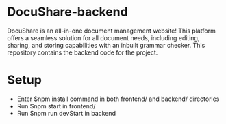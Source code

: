 # DocuShare-backend
DocuShare is an all-in-one document management website! This platform offers a seamless solution for all document needs, including editing, sharing, and storing capabilities with an inbuilt grammar checker. This repository contains the backend code for the project.

# Setup
* Enter $npm install command in both frontend/ and backend/ directories
* Run $npm start in frontend/ 
* Run $npm run devStart in backend

